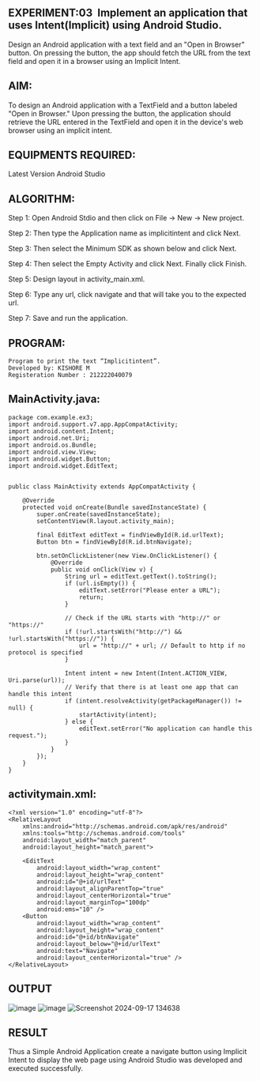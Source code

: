 ## EXPERIMENT:03  Implement an application that uses Intent(Implicit) using Android Studio.
Design an Android application with a text field and an "Open in Browser" button. On pressing the button, the app should fetch the URL from the text field and open it in a browser using an Implicit Intent.

## AIM:

To design an Android application with a TextField and a button labeled "Open in Browser." Upon pressing the button, the application should retrieve the URL entered in the TextField and open it in the device's web browser using an implicit intent.
## EQUIPMENTS REQUIRED:

Latest Version Android Studio

## ALGORITHM:

Step 1: Open Android Stdio and then click on File -> New -> New project.

Step 2: Then type the Application name as implicitintent and click Next.

Step 3: Then select the Minimum SDK as shown below and click Next.

Step 4: Then select the Empty Activity and click Next. Finally click Finish.

Step 5: Design layout in activity_main.xml.

Step 6: Type any url, click navigate and that will take you to the expected url.

Step 7: Save and run the application.


## PROGRAM:
```
Program to print the text “Implicitintent”.
Developed by: KISHORE M
Registeration Number : 212222040079

```
## MainActivity.java:
```
package com.example.ex3;
import android.support.v7.app.AppCompatActivity;
import android.content.Intent;
import android.net.Uri;
import android.os.Bundle;
import android.view.View;
import android.widget.Button;
import android.widget.EditText;


public class MainActivity extends AppCompatActivity {

    @Override
    protected void onCreate(Bundle savedInstanceState) {
        super.onCreate(savedInstanceState);
        setContentView(R.layout.activity_main);

        final EditText editText = findViewById(R.id.urlText);
        Button btn = findViewById(R.id.btnNavigate);

        btn.setOnClickListener(new View.OnClickListener() {
            @Override
            public void onClick(View v) {
                String url = editText.getText().toString();
                if (url.isEmpty()) {
                    editText.setError("Please enter a URL");
                    return;
                }

                // Check if the URL starts with "http://" or "https://"
                if (!url.startsWith("http://") && !url.startsWith("https://")) {
                    url = "http://" + url; // Default to http if no protocol is specified
                }

                Intent intent = new Intent(Intent.ACTION_VIEW, Uri.parse(url));
                // Verify that there is at least one app that can handle this intent
                if (intent.resolveActivity(getPackageManager()) != null) {
                    startActivity(intent);
                } else {
                    editText.setError("No application can handle this request.");
                }
            }
        });
    }
}
```
## activitymain.xml:
```
<?xml version="1.0" encoding="utf-8"?>
<RelativeLayout
    xmlns:android="http://schemas.android.com/apk/res/android"
    xmlns:tools="http://schemas.android.com/tools"
    android:layout_width="match_parent"
    android:layout_height="match_parent">

    <EditText
        android:layout_width="wrap_content"
        android:layout_height="wrap_content"
        android:id="@+id/urlText"
        android:layout_alignParentTop="true"
        android:layout_centerHorizontal="true"
        android:layout_marginTop="100dp"
        android:ems="10" />
    <Button
        android:layout_width="wrap_content"
        android:layout_height="wrap_content"
        android:id="@+id/btnNavigate"
        android:layout_below="@+id/urlText"
        android:text="Navigate"
        android:layout_centerHorizontal="true" />
</RelativeLayout>
```

## OUTPUT


![image](https://github.com/user-attachments/assets/f0404fe8-4029-45c4-9e4f-06595f23c75e)
![image](https://github.com/user-attachments/assets/9cd8b82d-9d85-45fd-bd65-14fb13a82559)
![Screenshot 2024-09-17 134638](https://github.com/user-attachments/assets/36c956fe-1df2-4e07-9011-cdb2e0619cfe)


## RESULT
Thus a Simple Android Application create a navigate button using Implicit Intent to display the web page using Android Studio was developed and executed successfully.

